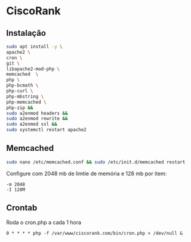 # CiscoRank

## Instalação

```bash
sudo apt install -y \
apache2 \
cron \
git \
libapache2-mod-php \
memcached  \
php \
php-bcmath \
php-curl \
php-mbstring \
php-memcached \
php-zip &&
sudo a2enmod headers &&
sudo a2enmod rewrite &&
sudo a2enmod ssl &&
sudo systemctl restart apache2
```

## Memcached

```bash
sudo nano /etc/memcached.conf && sudo /etc/init.d/memcached restart
```

Configure com 2048 mb de limtie de memória e 128 mb por item:

```
-m 2048
-I 128M
```

## Crontab

Roda o cron.php a cada 1 hora

```
0 * * * * php -f /var/www/ciscorank.com/bin/cron.php > /dev/null &
```